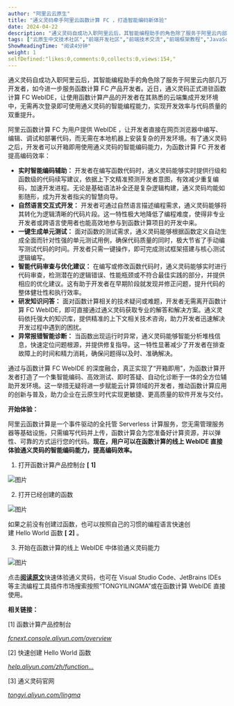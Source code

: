```yaml
---
author: "阿里云云原生"
title: "通义灵码牵手阿里云函数计算 FC ，打造智能编码新体验"
date: 2024-04-22
description: "通义灵码自成功入职阿里云后，其智能编程助手的角色除了服务于阿里云内部几万开发者，如今进一步服务函数计算 FC 产品开发者。近日，通义灵码正式进驻函数计算 FC WebIDE，让使用函数计算产品的开发者"
tags: ["云原生中文技术社区","前端开发社区","前端技术交流","前端框架教程","JavaScript 学习资源","CSS 技巧与最佳实践","HTML5 最新动态","前端工程师职业发展","开源前端项目","前端技术趋势"]
ShowReadingTime: "阅读4分钟"
weight: 1
selfDefined:"likes:0,comments:0,collects:0,views:154,"
---
```

通义灵码自成功入职阿里云后，其智能编程助手的角色除了服务于阿里云内部几万开发者，如今进一步服务函数计算 FC 产品开发者。近日，通义灵码正式进驻函数计算 FC WebIDE，让使用函数计算产品的开发者在其熟悉的云端集成开发环境中，无需再次登录即可使用通义灵码的智能编程能力，实现开发效率与代码质量的双重提升。

阿里云函数计算 FC 为用户提供 WebIDE ，让开发者直接在网页浏览器中编写、编辑、调试和部署代码，而无需在本地机器上安装复杂的开发环境。有了通义灵码之后，开发者可以开箱即用使用通义灵码的智能编码能力，为函数计算 FC 开发者提高编码效率：

*   **实时智能编码辅助：** 开发者在编写函数代码时，通义灵码能够实时提供行级和函数级的代码续写建议，依据上下文精准预测开发者意图，有效减少重复编码，加速开发进程。无论是基础语法补全还是复杂逻辑构建，通义灵码均能如影随形，成为开发者指尖的智慧向导。
*   **自然语言交互式开发：** 开发者可通过自然语言描述编程需求，通义灵码能够将其转化为逻辑清晰的代码片段。这一特性极大地降低了编程难度，使得非专业开发者或跨语言使用者也能高效地参与到函数计算项目的开发中来。
*   **一键生成单元测试：** 面对函数的测试需求，通义灵码能够根据函数定义自动生成全面而针对性强的单元测试用例，确保代码质量的同时，极大节省了手动编写测试代码的时间。开发者只需一键操作，即可完成测试框架搭建与核心测试逻辑编写。
*   **智能代码审查与优化建议：** 在编写或修改函数代码时，通义灵码能够实时进行代码审查，检测潜在的逻辑错误、性能瓶颈或不符合最佳实践的部分，并提供相应的优化建议。这有助于开发者在早期阶段就发现并修正问题，提升代码的整体健壮性和执行效率。
*   **研发知识问答：** 面对函数计算相关的技术疑问或难题，开发者无需离开函数计算 FC WebIDE，即可直接通过通义灵码获取专业的解答和解决方案。通义灵码依托强大的知识库，提供精准的上下文相关技术咨询，助力开发者迅速解决开发过程中遇到的困扰。
*   **异常报错智能诊断：** 当函数出现运行时异常，通义灵码能够智能分析堆栈信息，快速定位问题根源，并提供修复指导。这一特性显著减少了开发者在排查故障上的时间和精力消耗，确保问题得以及时、准确解决。

通过与函数计算 FC WebIDE 的深度融合，真正实现了“开箱即用”，为函数计算开发者打造了一个集智能编码、高效测试、即时答疑、自动化诊断于一体的全方位辅助开发环境。这一举措无疑将进一步赋能云计算领域的开发者，推动函数计算应用的创新与普及，助力企业在云原生时代实现更敏捷、更高质量的软件开发与交付。

**开始体验：**

阿里云函数计算是一个事件驱动的全托管 Serverless 计算服务，您无需管理服务器等基础设施，只需编写代码并上传，函数计算会为您准备好计算资源，并以弹性、可靠的方式运行您的代码。**现在，用户可以在函数计算的线上 WebIDE 直接体验通义灵码的智能编码能力，提高编码效率。**

1.  打开函数计算产品控制台 **\[** **1\]**

![图片](/images/jueJin/e07951ee46fa461.png)

2.  打开已经创建的函数

![图片](/images/jueJin/d33fea2f2fc04a8.png)

如果之前没有创建过函数，也可以按照自己的习惯的编程语言快速创建 Hello World 函数 **\[** **2\]** 。

3.  开始在函数计算的线上 WebIDE 中体验通义灵码能力

![图片](/images/jueJin/854c8b9ac83945d.png)

点击[**阅读原文**](https://link.juejin.cn?target=https%3A%2F%2Ftongyi.aliyun.com%2Flingma%2Fdownload "https://tongyi.aliyun.com/lingma/download")快速体验通义灵码，也可在 Visual Studio Code、JetBrains IDEs 等主流编程工具插件市场搜索按照“TONGYILINGMA”或在函数计算 WebIDE 直接使用。

**相关链接：**

\[1\] 函数计算产品控制台

_[fcnext.console.aliyun.com/overview](https://link.juejin.cn?target=https%3A%2F%2Ffcnext.console.aliyun.com%2Foverview "https://fcnext.console.aliyun.com/overview")_

\[2\] 快速创建 Hello World 函数

_[help.aliyun.com/zh/function…](https://link.juejin.cn?target=https%3A%2F%2Fhelp.aliyun.com%2Fzh%2Ffunctioncompute%2Fgetting-started%2Fquickly-create-a-function%3Fspm%3Da2c4g.11186623.0.0.2da07c570Vw6rO "https://help.aliyun.com/zh/functioncompute/getting-started/quickly-create-a-function?spm=a2c4g.11186623.0.0.2da07c570Vw6rO")_

\[3\] 通义灵码官网

_[tongyi.aliyun.com/lingma](https://link.juejin.cn?target=https%3A%2F%2Ftongyi.aliyun.com%2Flingma "https://tongyi.aliyun.com/lingma")_